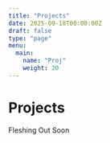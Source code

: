 ```yaml
---
title: "Projects"
date: 2025-09-18T00:00:00Z
draft: false
type: "page"
menu:
  main:
    name: "Proj"
    weight: 20
---
```


<div class="card mb-3">
  <div class="card-body">
    <h1>Projects</h1>
    <p class="lead">Fleshing Out Soon</p>
  </div>
</div>
